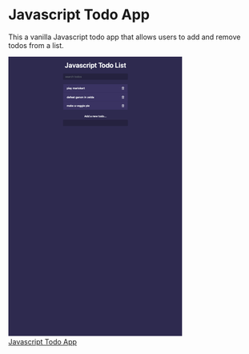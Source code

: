 # Javascript Todo App

This a vanilla Javascript todo app that allows users to add and remove todos from a list.

![](/images/js-todo-png)<br>
[Javascript Todo App](https://lblake.github.io/JS-Todo/)
